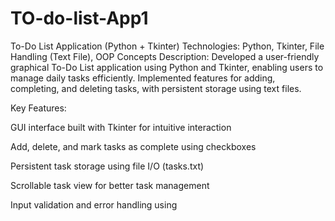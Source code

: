 # TO-do-list-App1
To-Do List Application (Python + Tkinter)
Technologies: Python, Tkinter, File Handling (Text File), OOP Concepts
Description:
Developed a user-friendly graphical To-Do List application using Python and Tkinter, enabling users to manage daily tasks efficiently. Implemented features for adding, completing, and deleting tasks, with persistent storage using text files.

Key Features:

GUI interface built with Tkinter for intuitive interaction

Add, delete, and mark tasks as complete using checkboxes

Persistent task storage using file I/O (tasks.txt)

Scrollable task view for better task management

Input validation and error handling using 
